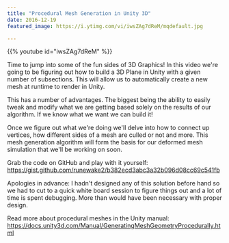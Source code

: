 ```yaml
---
title: "Procedural Mesh Generation in Unity 3D"
date: 2016-12-19
featured_image: https://i.ytimg.com/vi/iwsZAg7dReM/mqdefault.jpg

---
```


{{% youtube id="iwsZAg7dReM" %}}

Time to jump into some of the fun sides of 3D Graphics! In this video we're going to be figuring out how to build a 3D Plane in Unity with a given number of subsections. This will allow us to automatically create a new mesh at runtime to render in Unity.

This has a number of advantages. The biggest being the ability to easily tweak and modify what we are getting based solely on the results of our algorithm. If we know what we want we can build it!

Once we figure out what we're doing we'll delve into how to connect up vertices, how different sides of a mesh are culled or not and more. This mesh generation algorithm will form the basis for our deformed mesh simulation that we'll be working on soon.

Grab the code on GitHub and play with it yourself: https://gist.github.com/runewake2/b382ecd3abc3a32b096d08cc69c541fb

Apologies in advance: I hadn't designed any of this solution before hand so we had to cut to a quick white board session to figure things out and a lot of time is spent debugging. More than would have been necessary with proper design.

Read more about procedural meshes in the Unity manual: https://docs.unity3d.com/Manual/GeneratingMeshGeometryProcedurally.html